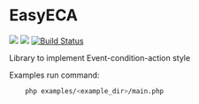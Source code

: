# EasyECA 
<a href="https://codeclimate.com/github/SAREhub/EasyECA/maintainability"><img src="https://api.codeclimate.com/v1/badges/63d31439b9a749b0ed4f/maintainability" /></a> <a href="https://codeclimate.com/github/SAREhub/EasyECA/test_coverage"><img src="https://api.codeclimate.com/v1/badges/63d31439b9a749b0ed4f/test_coverage" /></a> [![Build Status](https://travis-ci.org/SAREhub/EasyECA.svg?branch=master)](https://travis-ci.org/SAREhub/EasyECA)

Library to implement Event-condition-action style

Examples run command:
```bash
    php examples/<example_dir>/main.php
```

